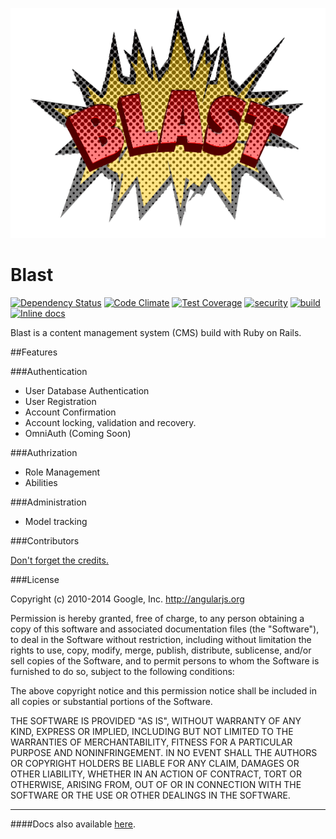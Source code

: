 ![ Blast](blast.png)

Blast
=====

[ ![Dependency Status](https://gemnasium.com/Random-Primate/blast.svg)](https://gemnasium.com/Random-Primate/blast) [![Code Climate](https://codeclimate.com/github/Random-Primate/blast/badges/gpa.svg)](https://codeclimate.com/github/Random-Primate/blast) [![Test Coverage](https://codeclimate.com/github/Random-Primate/blast/badges/coverage.svg)](https://codeclimate.com/github/Random-Primate/blast) [![security](https://hakiri.io/github/Random-Primate/blast/master.svg)](https://hakiri.io/github/Random-Primate/blast/master) [![build](https://travis-ci.org/Random-Primate/blast.svg)](https://travis-ci.org/Random-Primate/blast.svg)  [![Inline docs](http://inch-ci.org/github/Random-Primate/blast.svg?branch=master)](http://inch-ci.org/github/Random-Primate/blast)

Blast is a content management system (CMS) build with Ruby on Rails.

##Features  

###Authentication
* User Database Authentication
* User Registration
* Account Confirmation
* Account locking, validation and recovery.
* OmniAuth (Coming Soon)

###Authrization
* Role Management
* Abilities

###Administration
* Model tracking  

###Contributors

[Don't forget the credits.](https://github.com/Random-Primate/blast/graphs/contributors)  

###License

Copyright (c) 2010-2014 Google, Inc. http://angularjs.org

Permission is hereby granted, free of charge, to any person obtaining a copy
of this software and associated documentation files (the "Software"), to deal
in the Software without restriction, including without limitation the rights
to use, copy, modify, merge, publish, distribute, sublicense, and/or sell
copies of the Software, and to permit persons to whom the Software is
furnished to do so, subject to the following conditions:

The above copyright notice and this permission notice shall be included in
all copies or substantial portions of the Software.

THE SOFTWARE IS PROVIDED "AS IS", WITHOUT WARRANTY OF ANY KIND, EXPRESS OR
IMPLIED, INCLUDING BUT NOT LIMITED TO THE WARRANTIES OF MERCHANTABILITY,
FITNESS FOR A PARTICULAR PURPOSE AND NONINFRINGEMENT. IN NO EVENT SHALL THE
AUTHORS OR COPYRIGHT HOLDERS BE LIABLE FOR ANY CLAIM, DAMAGES OR OTHER
LIABILITY, WHETHER IN AN ACTION OF CONTRACT, TORT OR OTHERWISE, ARISING FROM,
OUT OF OR IN CONNECTION WITH THE SOFTWARE OR THE USE OR OTHER DEALINGS IN
THE SOFTWARE.

***

####Docs also available [here](http://documentup.com/Random-Primate/blast).
